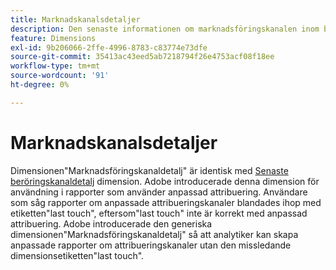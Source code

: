 ```yaml
---
title: Marknadskanalsdetaljer
description: Den senaste informationen om marknadsföringskanalen inom besökarens förfallotid för engagemang.
feature: Dimensions
exl-id: 9b206066-2ffe-4996-8783-c83774e73dfe
source-git-commit: 35413ac43eed5ab7218794f26e4753acf08f18ee
workflow-type: tm+mt
source-wordcount: '91'
ht-degree: 0%

---
```


# Marknadskanalsdetaljer

Dimensionen&quot;Marknadsföringskanaldetalj&quot; är identisk med [Senaste beröringskanaldetalj](last-touch-detail.md) dimension. Adobe introducerade denna dimension för användning i rapporter som använder anpassad attribuering. Användare som såg rapporter om anpassade attribueringskanaler blandades ihop med etiketten&quot;last touch&quot;, eftersom&quot;last touch&quot; inte är korrekt med anpassad attribuering. Adobe introducerade den generiska dimensionen&quot;Marknadsföringskanaldetalj&quot; så att analytiker kan skapa anpassade rapporter om attribueringskanaler utan den missledande dimensionsetiketten&quot;last touch&quot;.
